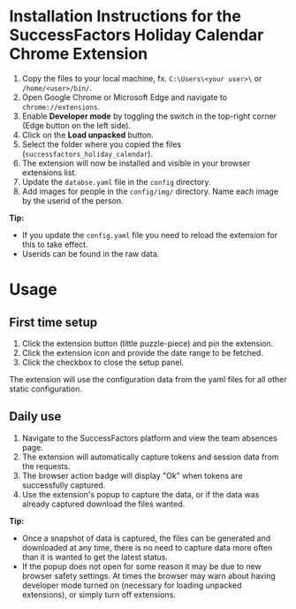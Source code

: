 # Installation Instructions for the SuccessFactors Holiday Calendar Chrome Extension

1. Copy the files to your local machine, fx. `C:\Users\<your user>\` or `/home/<user>/bin/`.
2. Open Google Chrome or Microsoft Edge and navigate to `chrome://extensions`.
3. Enable **Developer mode** by toggling the switch in the top-right corner (Edge button on the left side).
4. Click on the **Load unpacked** button.
5. Select the folder where you copied the files (`successfactors_holiday_calendar`).
6. The extension will now be installed and visible in your browser extensions list.
7. Update the `databse.yaml` file in the `config` directory.
8. Add images for people in the `config/img/` directory.  Name each image by the userid of the person.

**Tip:**
- If you update the `config.yaml` file you need to reload the extension for this to take effect.
- Userids can be found in the raw data.

# Usage

## First time setup
1. Click the extension button (little puzzle-piece) and pin the extension.
2. Click the extension icon and provide the date range to be fetched.
3. Click the checkbox to close the setup panel.

The extension will use the configuration data from the yaml files for all other static configuration.

## Daily use
1. Navigate to the SuccessFactors platform and view the team absences page.
2. The extension will automatically capture tokens and session data from the requests.
3. The browser action badge will display "Ok" when tokens are successfully captured.
4. Use the extension's popup to capture the data, or if the data was already captured download the files wanted.

**Tip:**
- Once a snapshot of data is captured, the files can be generated and downloaded at any time, there is no need to capture data more often than it is wanted to get the latest status.
- If the popup does not open for some reason it may be due to new browser safety settings.  At times the browser may warn about having developer mode turned on (necessary for loading unpacked extensions), or simply turn off extensions.
